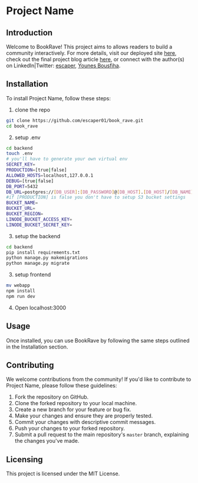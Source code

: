 # Project Name

## Introduction

Welcome to BookRave! This project aims to allows readers to build a community interactively. For more details, visit our deployed site [here](https://book-rave.vercel.app/), check out the final project blog article [here](link), or connect with the author(s) on LinkedIn|Twitter: [escaper](https://twitter.com/escaper007), [Younes Bousfiha](https://www.linkedin.com/in/younes-bousfiha-9838361a6/).

## Installation

To install Project Name, follow these steps:

1. clone the repo
```bash
git clone https://github.com/escaper01/book_rave.git
cd book_rave
```
2. setup .env
```bash
cd backend
touch .env
# you'll have to generate your own virtual env
SECRET_KEY=
PRODUCTION=[true|false]
ALLOWED_HOSTS=localhost,127.0.0.1
DEBUG=[true|false]
DB_PORT=5432
DB_URL=postgres://[DB_USER]:[DB_PASSWORD]@[DB_HOST].[DB_HOST]/[DB_NAME] #if DEBUG is false you don't have to setup DB_URL
#if [PRODUCTION] is false you don't have to setup S3 bucket settings
BUCKET_NAME=
BUCKET_URL=
BUCKET_REGION=
LINODE_BUCKET_ACCESS_KEY=
LINODE_BUCKET_SECRET_KEY=

```
3. setup the backend
```bash
cd backend
pip install requirements.txt
python manage.py makemigrations
python manage.py migrate
```

3. setup frontend
```bash
mv webapp
npm install
npm run dev
```
4. Open localhost:3000

## Usage

Once installed, you can use BookRave by following the same steps outlined in the Installation section.

## Contributing

We welcome contributions from the community! If you'd like to contribute to Project Name, please follow these guidelines:

1. Fork the repository on GitHub.
2. Clone the forked repository to your local machine.
3. Create a new branch for your feature or bug fix.
4. Make your changes and ensure they are properly tested.
5. Commit your changes with descriptive commit messages.
6. Push your changes to your forked repository.
7. Submit a pull request to the main repository's `master` branch, explaining the changes you've made.

## Licensing

This project is licensed under the MIT License.
